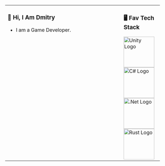 <table><tr><td valign="top" width="75%">

### 👋 Hi, I Am Dmitry

- I am a Game Developer.
 
</td><td valign="top" width="25%">

### 🖥 Fav Tech Stack

<img src="https://cdn.worldvectorlogo.com/logos/unity-69.svg" title="Unity" alt="Unity Logo" width="100"/>
<img src="https://cdn.worldvectorlogo.com/logos/c--4.svg" title="C#" alt="C# Logo" width="100"/>
<img src="https://cdn.worldvectorlogo.com/logos/dot-net-core-7.svg" title=".Net" alt=".Net Logo" width="100"/>
<img src="https://cdn.worldvectorlogo.com/logos/rust.svg" title="Rust" alt="Rust Logo" width="100"/>

</tr></tr></table> 

<!--
**dkoleev/dkoleev** is a ✨ _special_ ✨ repository because its `README.md` (this file) appears on your GitHub profile.

Here are some ideas to get you started:

- 🔭 I’m currently working on ...
- 🌱 I’m currently learning ...
- 👯 I’m looking to collaborate on ...
- 🤔 I’m looking for help with ...
- 💬 Ask me about ...
- 📫 How to reach me: ...
- 😄 Pronouns: ...
- ⚡ Fun fact: ...
-->
